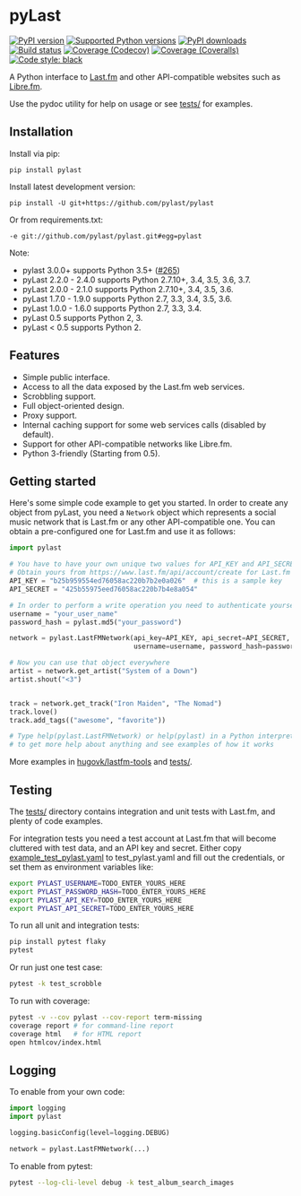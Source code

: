 pyLast
======

[![PyPI version](https://img.shields.io/pypi/v/pylast.svg)](https://pypi.org/project/pylast/)
[![Supported Python versions](https://img.shields.io/pypi/pyversions/pylast.svg)](https://pypi.org/project/pylast/)
[![PyPI downloads](https://img.shields.io/pypi/dm/pylast.svg)](https://pypistats.org/packages/pylast)
[![Build status](https://travis-ci.org/pylast/pylast.svg?branch=master)](https://travis-ci.org/pylast/pylast)
[![Coverage (Codecov)](https://codecov.io/gh/pylast/pylast/branch/master/graph/badge.svg)](https://codecov.io/gh/pylast/pylast)
[![Coverage (Coveralls)](https://coveralls.io/repos/github/pylast/pylast/badge.svg?branch=master)](https://coveralls.io/github/pylast/pylast?branch=master)
[![Code style: black](https://img.shields.io/badge/code%20style-black-000000.svg)](https://github.com/python/black)

A Python interface to [Last.fm](https://www.last.fm/) and other API-compatible websites such as [Libre.fm](https://libre.fm/).

Use the pydoc utility for help on usage or see [tests/](tests/) for examples.

Installation
------------

Install via pip:

    pip install pylast

Install latest development version:

    pip install -U git+https://github.com/pylast/pylast

Or from requirements.txt:

    -e git://github.com/pylast/pylast.git#egg=pylast

Note:

* pylast 3.0.0+ supports Python 3.5+ ([#265](https://github.com/pylast/pylast/issues/265))
* pyLast 2.2.0 - 2.4.0 supports Python 2.7.10+, 3.4, 3.5, 3.6, 3.7.
* pyLast 2.0.0 - 2.1.0 supports Python 2.7.10+, 3.4, 3.5, 3.6.
* pyLast 1.7.0 - 1.9.0 supports Python 2.7, 3.3, 3.4, 3.5, 3.6.
* pyLast 1.0.0 - 1.6.0 supports Python 2.7, 3.3, 3.4.
* pyLast 0.5 supports Python 2, 3.
* pyLast < 0.5 supports Python 2.

Features
--------

 * Simple public interface.
 * Access to all the data exposed by the Last.fm web services.
 * Scrobbling support.
 * Full object-oriented design.
 * Proxy support.
 * Internal caching support for some web services calls (disabled by default).
 * Support for other API-compatible networks like Libre.fm.
 * Python 3-friendly (Starting from 0.5).


Getting started
---------------

Here's some simple code example to get you started. In order to create any object from pyLast, you need a `Network` object which represents a social music network that is Last.fm or any other API-compatible one. You can obtain a pre-configured one for Last.fm and use it as follows:

```python
import pylast

# You have to have your own unique two values for API_KEY and API_SECRET
# Obtain yours from https://www.last.fm/api/account/create for Last.fm
API_KEY = "b25b959554ed76058ac220b7b2e0a026"  # this is a sample key
API_SECRET = "425b55975eed76058ac220b7b4e8a054"

# In order to perform a write operation you need to authenticate yourself
username = "your_user_name"
password_hash = pylast.md5("your_password")

network = pylast.LastFMNetwork(api_key=API_KEY, api_secret=API_SECRET,
                               username=username, password_hash=password_hash)

# Now you can use that object everywhere
artist = network.get_artist("System of a Down")
artist.shout("<3")


track = network.get_track("Iron Maiden", "The Nomad")
track.love()
track.add_tags(("awesome", "favorite"))

# Type help(pylast.LastFMNetwork) or help(pylast) in a Python interpreter
# to get more help about anything and see examples of how it works
```

More examples in <a href="https://github.com/hugovk/lastfm-tools">hugovk/lastfm-tools</a> and [tests/](tests/).

Testing
-------

The [tests/](tests/) directory contains integration and unit tests with Last.fm, and plenty of code examples.

For integration tests you need a test account at Last.fm that will become cluttered with test data, and an API key and secret. Either copy [example_test_pylast.yaml](example_test_pylast.yaml) to test_pylast.yaml and fill out the credentials, or set them as environment variables like:

```sh
export PYLAST_USERNAME=TODO_ENTER_YOURS_HERE
export PYLAST_PASSWORD_HASH=TODO_ENTER_YOURS_HERE
export PYLAST_API_KEY=TODO_ENTER_YOURS_HERE
export PYLAST_API_SECRET=TODO_ENTER_YOURS_HERE
```

To run all unit and integration tests:
```sh
pip install pytest flaky
pytest
```

Or run just one test case:
```sh
pytest -k test_scrobble
```

To run with coverage:
```sh
pytest -v --cov pylast --cov-report term-missing
coverage report # for command-line report
coverage html   # for HTML report
open htmlcov/index.html
```

Logging
-------

To enable from your own code:

```python
import logging
import pylast

logging.basicConfig(level=logging.DEBUG)

network = pylast.LastFMNetwork(...)
```

To enable from pytest:

```sh
pytest --log-cli-level debug -k test_album_search_images
```
